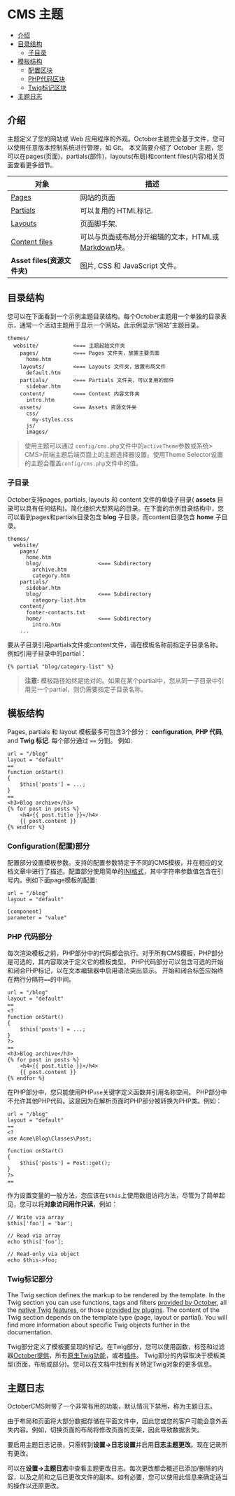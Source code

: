 # CMS 主题

- [介绍](#introduction)
- [目录结构](#directory-structure)
    - [子目录](#subdirectories)
- [模板结构](#template-structure)
    - [配置区块](#configuration-section)
    - [PHP代码区块](#php-section)
    - [Twig标记区块](#twig-section)
- [主题日志](#theme-logging)

<a name="introduction"></a>
## 介绍

主题定义了您的网站或 Web 应用程序的外观。October主题完全基于文件，您可以使用任意版本控制系统进行管理，如 Git。
本文简要介绍了 October 主题，您可以在pages(页面)，partials(部件)，layouts(布局)和content files(内容)相关页面查看更多细节。

对象 | 描述
------------- | -------------
[Pages](cms-pages.md) |网站的页面
[Partials](cms-partials.md) | 可以复用的 HTML标记.
[Layouts](layouts) | 页面脚手架.
[Content files](content) | 可以与页面或布局分开编辑的文本，HTML或[Markdown](http://daringfireball.net/projects/markdown/syntax)块。
**Asset files(资源文件夹)** |  图片, CSS 和 JavaScript 文件。

<a name="directory-structure"></a>
## 目录结构

您可以在下面看到一个示例主题目录结构。每个October主题用一个单独的目录表示，通常一个活动主题用于显示一个网站。此示例显示“网站”主题目录。

    themes/
      website/           <=== 主题起始文件夹
        pages/           <=== Pages 文件夹，放置主要页面
          home.htm
        layouts/         <=== Layouts 文件夹，放置布局文件
          default.htm
        partials/        <=== Partials 文件夹，可以复用的部件
          sidebar.htm
        content/         <=== Content 内容文件夹
          intro.htm
        assets/          <=== Assets 资源文件夹
          css/
            my-styles.css
          js/
          images/

> 使用主题可以通过 `config/cms.php`文件中的`activeTheme`参数或系统> CMS>前端主题后端页面上的主题选择器设置。使用Theme Selector设置的主题会覆盖`config/cms.php`文件中的值。

<a name="subdirectories"></a>
### 子目录

October支持pages, partials, layouts 和 content 文件的单级子目录( **assets** 目录可以具有任何结构)。简化组织大型网站的目录。在下面的示例目录结构中，您可以看到pages和partials目录包含 **blog** 子目录，而content目录包含 **home** 子目录。

    themes/
      website/
        pages/
          home.htm
          blog/                  <=== Subdirectory
            archive.htm
            category.htm
        partials/
          sidebar.htm
          blog/                  <=== Subdirectory
            category-list.htm
        content/
          footer-contacts.txt
          home/                  <=== Subdirectory
            intro.htm
        ...
要从子目录引用partials文件或content文件，请在模板名称前指定子目录名称。例如引用子目录中的partial：

    {% partial "blog/category-list" %}

> **注意:** 模板路径始终是绝对的。如果在某个partial中，您从同一子目录中引用另一个partial，则仍需要指定子目录名称。
<a name="template-structure"></a>
## 模板结构

Pages, partials 和 layout 模板最多可包含3个部分： **configuration**, **PHP 代码**, and **Twig 标记**.
每个部分通过 `==` 分割。
例如:

    url = "/blog"
    layout = "default"
    ==
    function onStart()
    {
        $this['posts'] = ...;
    }
    ==
    <h3>Blog archive</h3>
    {% for post in posts %}
        <h4>{{ post.title }}</h4>
        {{ post.content }}
    {% endfor %}

<a name="configuration-section"></a>
### Configuration(配置)部分

配置部分设置模板参数。支持的配置参数特定于不同的CMS模板，并在相应的文档文章中进行了描述。配置部分使用简单的[INI格式](http://en.wikipedia.org/wiki/INI_file)，其中字符串参数值包含在引号内。例如下面page模板的配置:

    url = "/blog"
    layout = "default"

    [component]
    parameter = "value"

<a name="php-section"></a>
### PHP 代码部分

每次渲染模板之前，PHP部分中的代码都会执行。对于所有CMS模板，PHP部分是可选的，其内容取决于定义它的模板类型。 PHP代码部分可以包含可选的开始和闭合PHP标记，以在文本编辑器中启用语法突出显示。 开始和闭合标签应始终在两行分隔符`==`的中间。

    url = "/blog"
    layout = "default"
    ==
    <?
    function onStart()
    {
        $this['posts'] = ...;
    }
    ?>
    ==
    <h3>Blog archive</h3>
    {% for post in posts %}
        <h4>{{ post.title }}</h4>
        {{ post.content }}
    {% endfor %}

在PHP部分中，您只能使用PHP`use`关键字定义函数并引用名称空间。 PHP部分中不允许其他PHP代码。这是因为在解析页面时PHP部分被转换为PHP类。例如：

    url = "/blog"
    layout = "default"
    ==
    <?
    use Acme\Blog\Classes\Post;

    function onStart()
    {
        $this['posts'] = Post::get();
    }
    ?>
    ==

作为设置变量的一般方法，您应该在`$this`上使用数组访问方法，尽管为了简单起见，您可以将**对象访问用作只读**，例如：

    // Write via array
    $this['foo'] = 'bar';

    // Read via array
    echo $this['foo'];

    // Read-only via object
    echo $this->foo;

<a name="twig-section"></a>
### Twig标记部分

The Twig section defines the markup to be rendered by the template. In the Twig section you can use functions, tags and filters [provided by October](../markup), all the [native Twig features](http://twig.sensiolabs.org/documentation), or those [provided by plugins](../plugin/registration#extending-twig). The content of the Twig section depends on the template type (page, layout or partial). You will find more information about specific Twig objects further in the documentation.

Twig部分定义了模板要呈现的标记。在Twig部分，您可以使用函数，标签和过滤器[October提供](../markup)，所有[原生Twig功能](http://twig.sensiolabs.org/documentation)，或者[插件](../plugin/registration#extending-twig)。 Twig部分的内容取决于模板类型(页面，布局或部分)。您可以在文档中找到有关特定Twig对象的更多信息。


<a name="theme-logging"></a>
## 主题日志

OctoberCMS附带了一个非常有用的功能，默认情况下禁用，称为主题日志。

由于布局和页面将大部分数据存储在平面文件中，因此您或您的客户可能会意外丢失内容。例如，切换页面的布局将修改页面的支架，因此导致数据丢失。

要启用主题日志记录，只需转到**设置->日志设置**并启用**日志主题更改**。现在记录所有更改。

可以在**设置->主题日志**中查看主题更改日志。每次更改都会概述已添加/删除的内容，以及之前和之后已更改文件的副本。如有必要，您可以使用此信息来确定适当的操作以还原更改。
